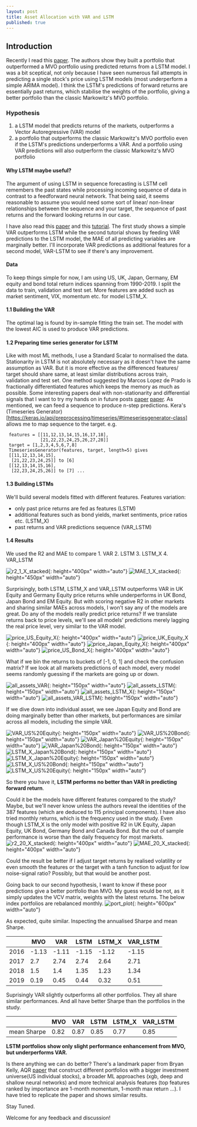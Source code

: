 ```yaml
---
layout: post
title: Asset Allocation with VAR and LSTM
published: true
---
```

## Introduction
Recently I read this [paper](http://www.thinkmind.org/download.php?articleid=intsys_v11_n12_2018_3). The authors show they built a portfolio that outperformed a MVO portfolio using predicted returns from a LSTM model. I was a bit sceptical, not only because I have seen numerous fail attempts in predicting a single stock's price using LSTM models (most underperform a simple ARIMA model). I think the LSTM's predictions of forward returns are essentially past returns, which stabilise the weights of the portfolio, giving a better portfolio than the classic Markowitz's MVO portfolio.


### Hypothesis
1. a LSTM model that predicts returns of the markets, outperforms a Vector Autoregressive (VAR) model
2. a portfolio that outperforms the classic Markowitz's MVO portfolio even if the LSTM's predictions underperforms a VAR. And a portfolio using VAR predictions will also outperform the classic Markowitz's MVO portfolio

#### Why LSTM maybe useful?  
The argument of using LSTM in sequence forecasting is LSTM cell remembers the past states while processing incoming sequence of data in contrast to a feedforward neural network. 
That being said, it seems reasonable to assume you would need some sort of linear/ non-linear relationships between the sequence and your target, the sequence of past returns and the forward looking returns in our case.

I have also read this [paper](https://goelhardik.github.io/images/Multivariate_Aviation_Time_Series_Modeling_VARs_vs_LSTMs.pdf) and this [tutorial](https://towardsdatascience.com/combine-lstm-and-var-for-multivariate-time-series-forecasting-abdcb3c7939b). The first study shows a simple VAR outperforms LSTM while the second tutorial shows by feeding VAR predictions to the LSTM model, the MAE of all predicting variables are marginally better. I'll incorporate VAR predictions as additional features for a second model, VAR-LSTM to see if there's any improvement.
#### Data
To keep things simple for now, I am using US, UK, Japan, Germany, EM equity and bond total return indices spanning from 1990-2019. I split the data to train, validation and test set. More features are added such as market sentiment, VIX, momentum etc. for model LSTM_X.  
#### 1.1 Building the VAR 
The optimal lag is found by in-sample fitting the train set. The model with the lowest AIC is used to produce VAR predictions.

#### 1.2 Preparing time series generator for LSTM
Like with most ML methods, I use a Standard Scalar to normalised the data. Stationarity in LSTM is not absolutely necessary as it doesn't have the same assumption as VAR. But it is more effective as the differenced features/ target should share same, at least similar distributions across train, validation and test set. One method suggested by Marcos Lopez de Prado is fractionally differentiated features which keeps the memory as much as possible. Some interesting papers deal with non-stationarity and differential signals that I want to try my hands on in future posts [paper](https://papers.nips.cc/paper/8672-shape-and-time-distortion-loss-for-training-deep-time-series-forecasting-models.pdf) [paper](https://arxiv.org/pdf/1811.07490.pdf).
As mentioned, we can feed a sequence to produce n-step predictions. Kera's (Timeseries Generator)[https://keras.io/api/preprocessing/timeseries/#timeseriesgenerator-class] allows me to map sequence to the target. e.g.
```
 features = [[11,12,13,14,15,16,17,18],
             [21,22,23,24,25,26,27,28]]
 target = [1,2,3,4,5,6,7,8]
 TimeseriesGenerator(features, target, length=5) gives 
 [[11,12,13,14,15],
  [21,22,23,24,25]] to [6]
 [[12,13,14,15,16],
  [22,23,24,25,26]] to [7] ...
```


#### 1.3 Building LSTMs
We'll build several models fitted with different features. 
Features variation: 
 - only past price returns are fed as features (LSTM) 
 - additional features such as bond yields, market sentiments, price ratios etc. (LSTM_X)
 - past returns and VAR predictions sequence (VAR_LSTM)

#### 1.4 Results
We used the R2 and MAE to compare 1. VAR 2. LSTM 3. LSTM_X 4. VAR_LSTM 

![r2_1_X_stacked]({{site.baseurl}}/images/r2_1_X_stacked.png){: height="400px" width="auto"} 
![MAE_1_X_stacked]({{site.baseurl}}/images/MAE_1_X_stacked.png){: height="450px" width="auto"} 




 Surprisingly, both LSTM, LSTM_X and VAR_LSTM outperforms VAR in UK Equity and Germany Equity price returns while underperforms in UK Bond, Japan Bond and EM Equity. But with scoring negative R2 in other markets and sharing similar MAEs across models, I won't say any of the models are great. Do any of the models really predict price returns? If we translate returns back to price levels, we'll see all models' predictions merely lagging the real price level, very similar to the VAR model. 

![price_US_Equity_X]({{site.baseurl}}/images/price_US_Equity_X.png){: height="400px" width="auto"} 
![price_UK_Equity_X]({{site.baseurl}}/images/price_UK_Equity_X.png){: height="400px" width="auto"} 
![price_Japan_Equity_X]({{site.baseurl}}/images/price_Japan_Equity_X.png){: height="400px" width="auto"} 
![price_US_Bond_X]({{site.baseurl}}/images/price_US_Bond_X.png){: height="400px" width="auto"} 


What if we bin the returns to buckets of [-1, 0, 1] and check the confusion matrix? If we look at all markets predictions of each model, every model seems randomly guessing if the markets are going up or down.

![all_assets_VAR]({{site.baseurl}}/images/all_assets_VAR.png){: height="150px" width="auto"} 
![all_assets_LSTM]({{site.baseurl}}/images/all_assets_LSTM.png){: height="150px" width="auto"} 
![all_assets_LSTM_X]({{site.baseurl}}/images/all_assets_LSTM_X.png){: height="150px" width="auto"} 
![all_assets_VAR_LSTM]({{site.baseurl}}/images/all_assets_VAR_LSTM.png){: height="150px" width="auto"} 


If we dive down into individual asset, we see Japan Equity and Bond are doing marginally better than other markets, but performances are similar across all models, including the simple VAR.

![VAR_US%20Equity]({{site.baseurl}}/images/VAR_US%20Equity.png){: height="150px" width="auto"} 
![VAR_US%20Bond]({{site.baseurl}}/images/VAR_US%20Bond.png){: height="150px" width="auto"} 
![VAR_Japan%20Equity]({{site.baseurl}}/images/VAR_Japan%20Equity.png){: height="150px" width="auto"} 
![VAR_Japan%20Bond]({{site.baseurl}}/images/VAR_Japan%20Bond.png){: height="150px" width="auto"} 
![LSTM_X_Japan%20Bond]({{site.baseurl}}/images/LSTM_X_Japan%20Bond.png){: height="150px" width="auto"} 
![LSTM_X_Japan%20Equity]({{site.baseurl}}/images/LSTM_X_Japan%20Equity.png){: height="150px" width="auto"} 
![LSTM_X_US%20Bond]({{site.baseurl}}/images/LSTM_X_US%20Bond.png){: height="150px" width="auto"} 
![LSTM_X_US%20Equity]({{site.baseurl}}/images/LSTM_X_US%20Equity.png){: height="150px" width="auto"} 



So there you have it, **LSTM performs no better than VAR in predicting forward return**. 

Could it be the models have different features compared to the study? Maybe, but we'll never know unless the authors reveal the identities of the 387 features (which are deduced to 115 principal components). I have also tried monthly returns, which is the frequency used in the study. Even though LSTM_X is the only model with positive R2 in UK Equity, Japan Equity, UK Bond, Germany Bond and Canada Bond. But the out of sample performance is worse than the daily frequency for most markets. 
![r2_20_X_stacked]({{site.baseurl}}/images/r2_20_X_stacked.png){: height="400px" width="auto"} 
![MAE_20_X_stacked]({{site.baseurl}}/images/MAE_20_X_stacked.png){: height="400px" width="auto"} 

Could the result be better if I adjust target returns by realised volatility or even smooth the features or the target with a tanh function to adjust for low noise-signal ratio? Possibly, but that would be another post. 

Going back to our second hypothesis, I want to know if these poor predictions give a better portfolio than MVO. My guess would be not, as it simply updates the VCV matrix, weights with the latest returns. The below index portfolios are rebalanced monthly.
![port_plot]({{site.baseurl}}/images/port_plot.png){: height="600px" width="auto"} 

As expected, quite similar. Inspecting the annualised Sharpe and mean Sharpe.



|      |    MVO |    VAR |   LSTM |   LSTM_X |   VAR_LSTM |
|---|--------|--------|--------|----------|------------|
| 2016 |  -1.13 |  -1.11 |  -1.15 |    -1.12 |      -1.15 |
| 2017 |   2.7  |   2.74 |   2.74 |     2.64 |       2.71 |
| 2018 |   1.5  |   1.4  |   1.35 |     1.23 |       1.34 |
| 2019 |   0.19 |   0.45 |   0.44 |     0.32 |       0.51 |





Suprisingly VAR slightly outperforms all other portfolios. They all share similar performances. And all have better Sharpe than the portfolios in the study.

|              |   MVO |   VAR |   LSTM |   LSTM_X |   VAR_LSTM |
|----|-------|-------|--------|----------|------------|
|  mean Sharpe |  0.82 |  0.87 |   0.85 |     0.77 |       0.85 |

**LSTM portfolios show only slight performance enhancement from MVO, but underperforms VAR.**

Is there anything we can do better? There's a landmark paper from Bryan Kelly, AQR [paper](https://dachxiu.chicagobooth.edu/download/ML.pdf) that construct different portfolios with a bigger investment universe(US individual stocks), a broader ML approaches (xgb, deep and shallow neural networks) and more technical analysis features (top features ranked by importance are 1-month momentum, 1-month max return ...). I have tried to replicate the paper and shows similar results.

Stay Tuned. 

Welcome for any feedback and discussion!
